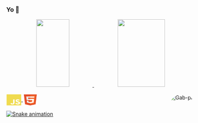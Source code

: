 ### Yo 🤙
<div align="center">
  <a href="https://github.com/Gabriel-Dupla">
  <img width="42%" height="180em" src="https://github-readme-stats.vercel.app/api?username=Gabriel-Dupla&show_icons=true&theme=radical&include_all_commits=true&count_private=true"/>
  <img width="50%" height="180em" src="https://github-readme-stats.vercel.app/api/top-langs/?username=Gabriel-Dupla&layout=compact&langs_count=7&theme=radical"/>
</div>
<div style="display: inline_block"><br>
  <img align="center" alt="Gab-Js" height="30" width="40" src="https://raw.githubusercontent.com/devicons/devicon/master/icons/javascript/javascript-plain.svg">
  <img align="center" alt="Gab-HTML" height="30" width="40" src="https://raw.githubusercontent.com/devicons/devicon/master/icons/html5/html5-original.svg">
  <img align="right" alt="Gab-pic" height="150" style="border-radius:50px;" src="https://cdn.discordapp.com/attachments/1020054507725529120/1027952883225862174/download20221005112320.png?width=676&height=676">
  </div>
 
<div>
  
  ![Snake animation](https://github.com/Gabriel-Dupla/Gabriel-Dupla/blob/output/github-contribution-grid-snake.svg)

</div>
